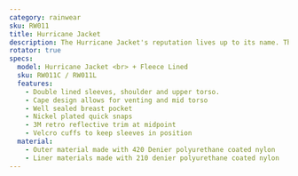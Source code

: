 ```yaml
---
category: rainwear
sku: RW011
title: Hurricane Jacket
description: The Hurricane Jacket's reputation lives up to its name. The toughest product on the market with 420 Denier Nylon outer shell and 210 Denier Nylon shell, both polyurethan coated. Lining and shell are sewn "coating to coating" to reduce abrasive damage to coating and improve longevity. The soft finish provides added comfort, inside and out. The Hurricane Jacket is also available in a fleece-lined version (RW011L)
rotator: true
specs:
  model: Hurricane Jacket <br> + Fleece Lined
  sku: RW011C / RW011L
  features:
    - Double lined sleeves, shoulder and upper torso.
    - Cape design allows for venting and mid torso
    - Well sealed breast pocket
    - Nickel plated quick snaps
    - 3M retro reflective trim at midpoint
    - Velcro cuffs to keep sleeves in position
  material:
    - Outer material made with 420 Denier polyurethane coated nylon
    - Liner materials made with 210 denier polyurethane coated nylon
---
```

